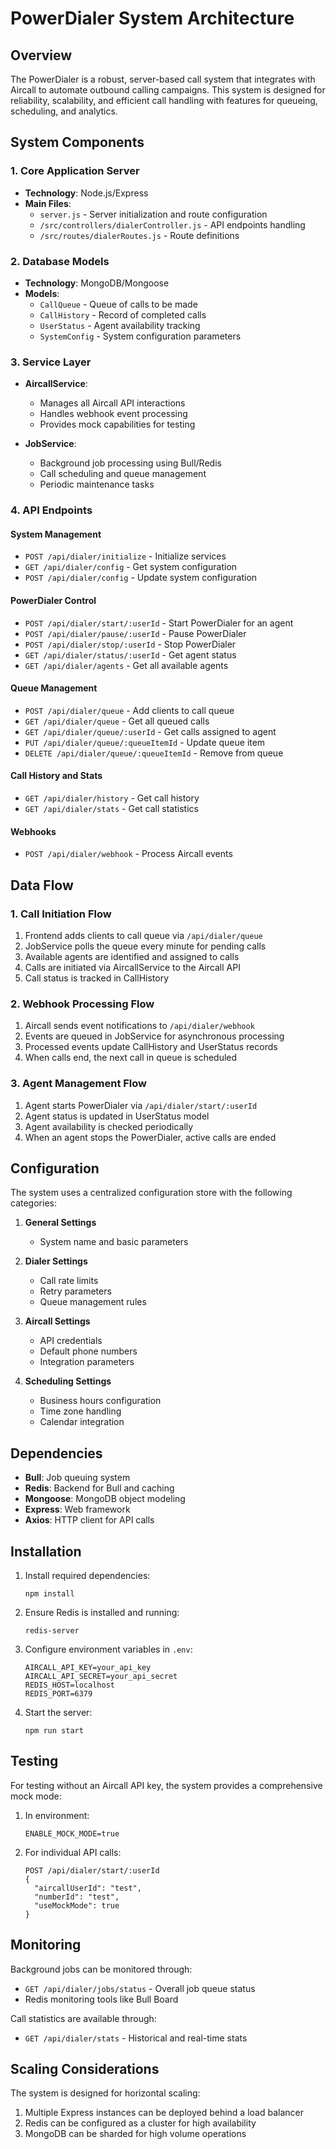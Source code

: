 # PowerDialer System Architecture

## Overview
The PowerDialer is a robust, server-based call system that integrates with Aircall to automate outbound calling campaigns. This system is designed for reliability, scalability, and efficient call handling with features for queueing, scheduling, and analytics.

## System Components

### 1. Core Application Server
- **Technology**: Node.js/Express
- **Main Files**:
  - `server.js` - Server initialization and route configuration
  - `/src/controllers/dialerController.js` - API endpoints handling
  - `/src/routes/dialerRoutes.js` - Route definitions

### 2. Database Models
- **Technology**: MongoDB/Mongoose
- **Models**:
  - `CallQueue` - Queue of calls to be made
  - `CallHistory` - Record of completed calls
  - `UserStatus` - Agent availability tracking
  - `SystemConfig` - System configuration parameters

### 3. Service Layer
- **AircallService**:
  - Manages all Aircall API interactions
  - Handles webhook event processing
  - Provides mock capabilities for testing

- **JobService**:
  - Background job processing using Bull/Redis
  - Call scheduling and queue management
  - Periodic maintenance tasks

### 4. API Endpoints

#### System Management
- `POST /api/dialer/initialize` - Initialize services
- `GET /api/dialer/config` - Get system configuration
- `POST /api/dialer/config` - Update system configuration

#### PowerDialer Control
- `POST /api/dialer/start/:userId` - Start PowerDialer for an agent
- `POST /api/dialer/pause/:userId` - Pause PowerDialer
- `POST /api/dialer/stop/:userId` - Stop PowerDialer
- `GET /api/dialer/status/:userId` - Get agent status
- `GET /api/dialer/agents` - Get all available agents

#### Queue Management
- `POST /api/dialer/queue` - Add clients to call queue
- `GET /api/dialer/queue` - Get all queued calls
- `GET /api/dialer/queue/:userId` - Get calls assigned to agent
- `PUT /api/dialer/queue/:queueItemId` - Update queue item
- `DELETE /api/dialer/queue/:queueItemId` - Remove from queue

#### Call History and Stats
- `GET /api/dialer/history` - Get call history
- `GET /api/dialer/stats` - Get call statistics

#### Webhooks
- `POST /api/dialer/webhook` - Process Aircall events

## Data Flow

### 1. Call Initiation Flow
1. Frontend adds clients to call queue via `/api/dialer/queue`
2. JobService polls the queue every minute for pending calls
3. Available agents are identified and assigned to calls
4. Calls are initiated via AircallService to the Aircall API
5. Call status is tracked in CallHistory

### 2. Webhook Processing Flow
1. Aircall sends event notifications to `/api/dialer/webhook`
2. Events are queued in JobService for asynchronous processing
3. Processed events update CallHistory and UserStatus records
4. When calls end, the next call in queue is scheduled

### 3. Agent Management Flow
1. Agent starts PowerDialer via `/api/dialer/start/:userId`
2. Agent status is updated in UserStatus model
3. Agent availability is checked periodically
4. When an agent stops the PowerDialer, active calls are ended

## Configuration

The system uses a centralized configuration store with the following categories:

1. **General Settings**
   - System name and basic parameters

2. **Dialer Settings**
   - Call rate limits
   - Retry parameters
   - Queue management rules

3. **Aircall Settings**
   - API credentials
   - Default phone numbers
   - Integration parameters

4. **Scheduling Settings**
   - Business hours configuration
   - Time zone handling
   - Calendar integration

## Dependencies

- **Bull**: Job queuing system
- **Redis**: Backend for Bull and caching
- **Mongoose**: MongoDB object modeling
- **Express**: Web framework
- **Axios**: HTTP client for API calls

## Installation

1. Install required dependencies:
   ```
   npm install
   ```

2. Ensure Redis is installed and running:
   ```
   redis-server
   ```

3. Configure environment variables in `.env`:
   ```
   AIRCALL_API_KEY=your_api_key
   AIRCALL_API_SECRET=your_api_secret
   REDIS_HOST=localhost
   REDIS_PORT=6379
   ```

4. Start the server:
   ```
   npm run start
   ```

## Testing

For testing without an Aircall API key, the system provides a comprehensive mock mode:

1. In environment:
   ```
   ENABLE_MOCK_MODE=true
   ```

2. For individual API calls:
   ```
   POST /api/dialer/start/:userId
   {
     "aircallUserId": "test",
     "numberId": "test",
     "useMockMode": true
   }
   ```

## Monitoring

Background jobs can be monitored through:

- `GET /api/dialer/jobs/status` - Overall job queue status
- Redis monitoring tools like Bull Board

Call statistics are available through:

- `GET /api/dialer/stats` - Historical and real-time stats

## Scaling Considerations

The system is designed for horizontal scaling:

1. Multiple Express instances can be deployed behind a load balancer
2. Redis can be configured as a cluster for high availability
3. MongoDB can be sharded for high volume operations
